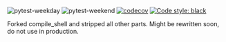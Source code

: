 ![pytest-weekday](https://github.com/nth10sd/ocs/workflows/pytest-weekday/badge.svg) ![pytest-weekend](https://github.com/nth10sd/ocs/workflows/pytest-weekend/badge.svg) [![codecov](https://codecov.io/gh/nth10sd/ocs/branch/master/graph/badge.svg)](https://codecov.io/gh/nth10sd/ocs)
[![Code style: black](https://img.shields.io/badge/code%20style-black-000000.svg)](https://github.com/psf/black)

Forked compile_shell and stripped all other parts. Might be rewritten soon, do not use in production.

